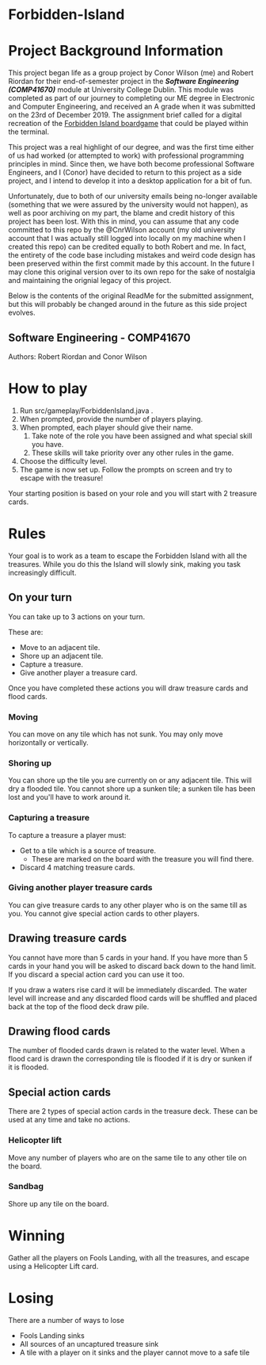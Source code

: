# Forbidden-Island

# Project Background Information
This project began life as a group project by Conor Wilson (me) and Robert Riordan for their end-of-semester project in
the ***Software Engineering (COMP41670)*** module at University College Dublin. This module was completed as part of our
journey to completing our ME degree in Electronic and Computer Engineering, and received an A grade when it was
submitted on the 23rd of December 2019. The assignment brief called for a digital recreation of the  [Forbidden Island
boardgame](https://boardgamegeek.com/boardgame/65244/forbidden-island) that could be played within the terminal.

This project was a real highlight of our degree, and was the first time either of us had worked (or attempted to work)
with professional programming principles in mind. Since then, we have both become professional Software Engineers, and
I (Conor) have decided to return to this project as a side project, and I intend to develop it into a desktop 
application for a bit of fun. 

Unfortunately, due to both of our university emails being no-longer available (something that we were assured by the
university would not happen), as well as poor archiving on my part, the blame and credit history of this project has
been lost. With this in mind, you can assume that any code committed to this repo by the @CnrWilson account (my old
university account that I was actually still logged into locally on my machine when I created this repo) can be credited
equally to both Robert and me. In fact, the entirety of the code base including mistakes and weird code design has been
preserved within the first commit made by this account. In the future I may clone this original version over to its own
repo for the sake of nostalgia and maintaining the orignial legacy of this project.

Below is the contents of the original ReadMe for the submitted assignment, but this will probably be changed around in
the future as this side project evolves.

## Software Engineering - COMP41670

Authors: Robert Riordan and Conor Wilson

# How to play

1. Run src/gameplay/ForbiddenIsland.java .
2. When prompted, provide the number of players playing.
3. When prompted, each player should give their name.
    1. Take note of the role you have been assigned and what special skill you have.
    2. These skills will take priority over any other rules in the game.
4. Choose the difficulty level.
5. The game is now set up. Follow the prompts on screen and try to escape with the treasure!

Your starting position is based on your role and you will start with 2 treasure cards.

# Rules

Your goal is to work as a team to escape the Forbidden Island with all the treasures. While you do this the Island will slowly sink, making you task increasingly difficult.

## On your turn

You can take up to 3 actions on your turn.

These are:

* Move to an adjacent tile.
* Shore up an adjacent tile.
* Capture a treasure.
* Give another player a treasure card.

Once you have completed these actions you will draw treasure cards and flood cards.

### Moving

You can move on any tile which has not sunk. You may only move horizontally or vertically.

### Shoring up

You can shore up the tile you are currently on or any adjacent tile. This will dry a flooded tile. You cannot shore up a sunken tile; a sunken tile has been lost and you'll have to work around it.

### Capturing a treasure

To capture a treasure a player must:

* Get to a tile which is a source of treasure.
  * These are marked on the board with the treasure you will find there.
* Discard 4 matching treasure cards.

### Giving another player treasure cards

You can give treasure cards to any other player who is on the same till as you. You cannot give special action cards to other players.

## Drawing treasure cards

You cannot have more than 5 cards in your hand. If you have more than 5 cards in your hand you will be asked to discard back down to the hand limit. If you discard a special action card you can use it too.

If you draw a waters rise card it will be immediately discarded. The water level will increase and any discarded flood cards will be shuffled and placed back at the top of the flood deck draw pile.

## Drawing flood cards

The number of flooded cards drawn is related to the water level. When a flood card is drawn the corresponding tile is flooded if it is dry or sunken if it is flooded.

## Special action cards

There are 2 types of special action cards in the treasure deck. These can be used at any time and take no actions.

### Helicopter lift

Move any number of players who are on the same tile to any other tile on the board.

### Sandbag

Shore up any tile on the board.

# Winning

Gather all the players on Fools Landing, with all the treasures, and escape using a Helicopter Lift card.

# Losing

There are a number of ways to lose

* Fools Landing sinks
* All sources of an uncaptured treasure sink
* A tile with a player on it sinks and the player cannot move to a safe tile
